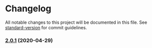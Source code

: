 # Changelog

All notable changes to this project will be documented in this file. See [standard-version](https://github.com/conventional-changelog/standard-version) for commit guidelines.

### [2.0.1](https://github.com/lemonde/oss-odm/compare/v1.0.0...v2.0.1) (2020-04-29)
